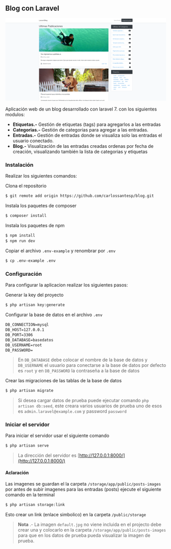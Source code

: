 ## Blog con Laravel

![Aplicacion](./screen/page.png)

Aplicación web de un blog desarrollado con laravel 7. con los siguientes modulos:

-   **Etiquetas.-** Gestión de etiquetas (tags) para agregarlos a las entradas
-   **Categorias.-** Gestión de categorias para agregar a las entradas.
-   **Entradas.-** Gestión de entradas donde se visualiza solo las entradas el usuario conectado.
-   **Blog.-** Visualización de las entradas creadas ordenas por fecha de creación, visualizando también la lista de categorias y etiquetas

### Instalación

Realizar los siguientes comandos:

Clona el repositorio

```bash
$ git remote add origin https://github.com/carlossantesp/blog.git
```

Instala los paquetes de composer

```bash
$ composer install
```

Instala los paquetes de npm

```bash
$ npm install
$ npm run dev
```

Copiar el archivo `.env-example` y renombrar por `.env`

```bash
$ cp .env-example .env
```

### Configuración

Para configurar la aplicacion realizar los siguientes pasos:

Generar la key del proyecto

```bash
$ php artisan key:generate
```

Configurar la base de datos en el archivo `.env`

```text
DB_CONNECTION=mysql
DB_HOST=127.0.0.1
DB_PORT=3306
DB_DATABASE=basedatos
DB_USERNAME=root
DB_PASSWORD=
```

> En `DB_DATABASE` debe colocar el nombre de la base de datos y `DB_USERNAME` el usuario para conectarse a la base de datos por defecto es `root` y en `DB_PASSWORD` la contraseña a la base de datos

Crear las migraciones de las tablas de la base de datos

```bash
$ php artisan migrate
```

> Si desea cargar datos de prueba puede ejecutar comando `php artisan db:seed`, este creara varios usuarios de prueba uno de esos es `admin.laravel@example.com` y password `password`

### Iniciar el servidor

Para iniciar el servidor usar el siguiente comando

```bash
$ php artisan serve
```

> La dirección del servidor es [http://127.0.0.1:8000/](http://127.0.0.1:8000/)

#### Aclaración
Las imagenes se guardan el la carpeta `/storage/app/public/posts-images` por antes de subir imagenes para las entradas (posts) ejecute el siguiente comando en la terminal
```bash
$ php artisan storage:link
```

Esto crear un link (enlace simbolico) en la carpeta `/public/storage`

>**Nota** .- La imagen `default.jpg` no viene incluida en el projecto debe crear una y colocarlo en la carpeta `/storage/app/public/posts-images` para que en los datos de prueba pueda visualizar la imagen de prueba.
